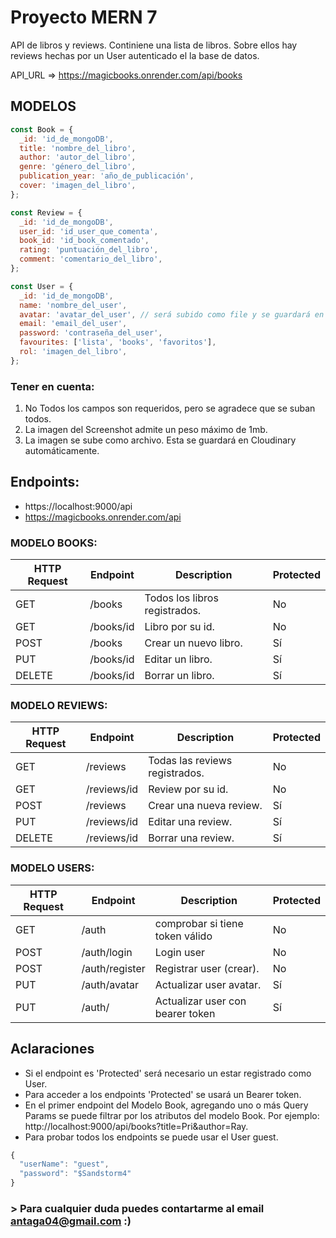 # Proyecto MERN 7

API de libros y reviews. Continiene una lista de libros. Sobre ellos hay reviews hechas por un User autenticado el la base de datos.

API_URL => https://magicbooks.onrender.com/api/books

## MODELOS

```javascript
const Book = {
  _id: 'id_de_mongoDB',
  title: 'nombre_del_libro',
  author: 'autor_del_libro',
  genre: 'género_del_libro',
  publication_year: 'año_de_publicación',
  cover: 'imagen_del_libro',
};

const Review = {
  _id: 'id_de_mongoDB',
  user_id: 'id_user_que_comenta',
  book_id: 'id_book_comentado',
  rating: 'puntuación_del_libro',
  comment: 'comentario_del_libro',
};

const User = {
  _id: 'id_de_mongoDB',
  name: 'nombre_del_user',
  avatar: 'avatar_del_user', // será subido como file y se guardará en Cloudinary
  email: 'email_del_user',
  password: 'contraseña_del_user',
  favourites: ['lista', 'books', 'favoritos'],
  rol: 'imagen_del_libro',
};
```

### Tener en cuenta:

1. No Todos los campos son requeridos, pero se agradece que se suban todos.
2. La imagen del Screenshot admite un peso máximo de 1mb.
3. La imagen se sube como archivo. Esta se guardará en Cloudinary automáticamente.

## Endpoints:

- https://localhost:9000/api
- https://magicbooks.onrender.com/api

### MODELO BOOKS:

| HTTP Request | Endpoint  | Description                       | Protected |
| ------------ | --------- | --------------------------------- | --------- |
| GET          | /books    | Todos los libros registrados.     | No        |
| GET          | /books/id | Libro por su id.                  | No        |
| POST         | /books    | Crear un nuevo libro.             | Sí        |
| PUT          | /books/id | Editar un libro.                  | Sí        |
| DELETE       | /books/id | Borrar un libro.                  | Sí        |

### MODELO REVIEWS:

| HTTP Request | Endpoint  | Description                       | Protected |
| ------------ | --------- | --------------------------------- | --------- |
| GET          | /reviews    | Todas las reviews registrados.  | No        |
| GET          | /reviews/id | Review por su id.               | No        |
| POST         | /reviews    | Crear una nueva review.         | Sí        |
| PUT          | /reviews/id | Editar una review.              | Sí        |
| DELETE       | /reviews/id | Borrar una review.              | Sí        |

### MODELO USERS:

| HTTP Request | Endpoint       | Description                       | Protected |
| ------------ | -------------- | --------------------------------- | --------- |
| GET          | /auth          | comprobar si tiene token válido   | No        |
| POST         | /auth/login    | Login user                        | No        |
| POST         | /auth/register | Registrar user (crear).           | No        |
| PUT          | /auth/avatar   | Actualizar user avatar.           | Sí        |
| PUT          | /auth/         | Actualizar user con bearer token  | Sí        |

## Aclaraciones

- Si el endpoint es 'Protected' será necesario un estar registrado como User.
- Para acceder a los endpoints 'Protected' se usará un Bearer token.
- En el primer endpoint del Modelo Book, agregando uno o más Query Params se puede filtrar por los atributos del modelo Book. Por ejemplo: http://localhost:9000/api/books?title=Pri&author=Ray.
- Para probar todos los endpoints se puede usar el User guest.

```javascript
{
  "userName": "guest",
  "password": "$Sandstorm4"
}
```

### > Para cualquier duda puedes contartarme al email antaga04@gmail.com :)
